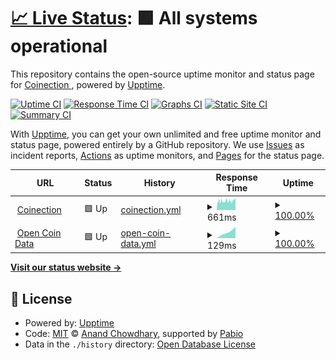 # [📈 Live Status](https://Coinection.github.io/Uptime): <!--live status--> **🟩 All systems operational**

This repository contains the open-source uptime monitor and status page for [Coinection ](https://coinection.eu), powered by [Upptime](https://github.com/upptime/upptime).

[![Uptime CI](https://github.com/Coinection/Uptime/workflows/Uptime%20CI/badge.svg)](https://github.com/Coinection/Uptime/actions?query=workflow%3A%22Uptime+CI%22)
[![Response Time CI](https://github.com/Coinection/Uptime/workflows/Response%20Time%20CI/badge.svg)](https://github.com/Coinection/Uptime/actions?query=workflow%3A%22Response+Time+CI%22)
[![Graphs CI](https://github.com/Coinection/Uptime/workflows/Graphs%20CI/badge.svg)](https://github.com/Coinection/Uptime/actions?query=workflow%3A%22Graphs+CI%22)
[![Static Site CI](https://github.com/Coinection/Uptime/workflows/Static%20Site%20CI/badge.svg)](https://github.com/Coinection/Uptime/actions?query=workflow%3A%22Static+Site+CI%22)
[![Summary CI](https://github.com/Coinection/Uptime/workflows/Summary%20CI/badge.svg)](https://github.com/Coinection/Uptime/actions?query=workflow%3A%22Summary+CI%22)

With [Upptime](https://upptime.js.org), you can get your own unlimited and free uptime monitor and status page, powered entirely by a GitHub repository. We use [Issues](https://github.com/Coinection/Uptime/issues) as incident reports, [Actions](https://github.com/Coinection/Uptime/actions) as uptime monitors, and [Pages](https://Coinection.github.io/Uptime) for the status page.

<!--start: status pages-->
<!-- This summary is generated by Upptime (https://github.com/upptime/upptime) -->
<!-- Do not edit this manually, your changes will be overwritten -->
<!-- prettier-ignore -->
| URL | Status | History | Response Time | Uptime |
| --- | ------ | ------- | ------------- | ------ |
| <img alt="" src="https://coinection.eu/logo.svg" height="13"> [Coinection](https://coinection.eu) | 🟩 Up | [coinection.yml](https://github.com/Coinection/Status/commits/HEAD/history/coinection.yml) | <details><summary><img alt="Response time graph" src="./graphs/coinection/response-time-week.png" height="20"> 661ms</summary><br><a href="https://Coinection.github.io/Status/history/coinection"><img alt="Response time 661" src="https://img.shields.io/endpoint?url=https%3A%2F%2Fraw.githubusercontent.com%2FCoinection%2FStatus%2FHEAD%2Fapi%2Fcoinection%2Fresponse-time.json"></a><br><a href="https://Coinection.github.io/Status/history/coinection"><img alt="24-hour response time 661" src="https://img.shields.io/endpoint?url=https%3A%2F%2Fraw.githubusercontent.com%2FCoinection%2FStatus%2FHEAD%2Fapi%2Fcoinection%2Fresponse-time-day.json"></a><br><a href="https://Coinection.github.io/Status/history/coinection"><img alt="7-day response time 661" src="https://img.shields.io/endpoint?url=https%3A%2F%2Fraw.githubusercontent.com%2FCoinection%2FStatus%2FHEAD%2Fapi%2Fcoinection%2Fresponse-time-week.json"></a><br><a href="https://Coinection.github.io/Status/history/coinection"><img alt="30-day response time 661" src="https://img.shields.io/endpoint?url=https%3A%2F%2Fraw.githubusercontent.com%2FCoinection%2FStatus%2FHEAD%2Fapi%2Fcoinection%2Fresponse-time-month.json"></a><br><a href="https://Coinection.github.io/Status/history/coinection"><img alt="1-year response time 661" src="https://img.shields.io/endpoint?url=https%3A%2F%2Fraw.githubusercontent.com%2FCoinection%2FStatus%2FHEAD%2Fapi%2Fcoinection%2Fresponse-time-year.json"></a></details> | <details><summary><a href="https://Coinection.github.io/Status/history/coinection">100.00%</a></summary><a href="https://Coinection.github.io/Status/history/coinection"><img alt="All-time uptime 100.00%" src="https://img.shields.io/endpoint?url=https%3A%2F%2Fraw.githubusercontent.com%2FCoinection%2FStatus%2FHEAD%2Fapi%2Fcoinection%2Fuptime.json"></a><br><a href="https://Coinection.github.io/Status/history/coinection"><img alt="24-hour uptime 100.00%" src="https://img.shields.io/endpoint?url=https%3A%2F%2Fraw.githubusercontent.com%2FCoinection%2FStatus%2FHEAD%2Fapi%2Fcoinection%2Fuptime-day.json"></a><br><a href="https://Coinection.github.io/Status/history/coinection"><img alt="7-day uptime 100.00%" src="https://img.shields.io/endpoint?url=https%3A%2F%2Fraw.githubusercontent.com%2FCoinection%2FStatus%2FHEAD%2Fapi%2Fcoinection%2Fuptime-week.json"></a><br><a href="https://Coinection.github.io/Status/history/coinection"><img alt="30-day uptime 100.00%" src="https://img.shields.io/endpoint?url=https%3A%2F%2Fraw.githubusercontent.com%2FCoinection%2FStatus%2FHEAD%2Fapi%2Fcoinection%2Fuptime-month.json"></a><br><a href="https://Coinection.github.io/Status/history/coinection"><img alt="1-year uptime 100.00%" src="https://img.shields.io/endpoint?url=https%3A%2F%2Fraw.githubusercontent.com%2FCoinection%2FStatus%2FHEAD%2Fapi%2Fcoinection%2Fuptime-year.json"></a></details>
| <img alt="" src="https://coinection.eu/logo.svg" height="13"> [Open Coin Data](https://coinection.github.io/Open-Coin-Data/) | 🟩 Up | [open-coin-data.yml](https://github.com/Coinection/Status/commits/HEAD/history/open-coin-data.yml) | <details><summary><img alt="Response time graph" src="./graphs/open-coin-data/response-time-week.png" height="20"> 129ms</summary><br><a href="https://Coinection.github.io/Status/history/open-coin-data"><img alt="Response time 129" src="https://img.shields.io/endpoint?url=https%3A%2F%2Fraw.githubusercontent.com%2FCoinection%2FStatus%2FHEAD%2Fapi%2Fopen-coin-data%2Fresponse-time.json"></a><br><a href="https://Coinection.github.io/Status/history/open-coin-data"><img alt="24-hour response time 129" src="https://img.shields.io/endpoint?url=https%3A%2F%2Fraw.githubusercontent.com%2FCoinection%2FStatus%2FHEAD%2Fapi%2Fopen-coin-data%2Fresponse-time-day.json"></a><br><a href="https://Coinection.github.io/Status/history/open-coin-data"><img alt="7-day response time 129" src="https://img.shields.io/endpoint?url=https%3A%2F%2Fraw.githubusercontent.com%2FCoinection%2FStatus%2FHEAD%2Fapi%2Fopen-coin-data%2Fresponse-time-week.json"></a><br><a href="https://Coinection.github.io/Status/history/open-coin-data"><img alt="30-day response time 129" src="https://img.shields.io/endpoint?url=https%3A%2F%2Fraw.githubusercontent.com%2FCoinection%2FStatus%2FHEAD%2Fapi%2Fopen-coin-data%2Fresponse-time-month.json"></a><br><a href="https://Coinection.github.io/Status/history/open-coin-data"><img alt="1-year response time 129" src="https://img.shields.io/endpoint?url=https%3A%2F%2Fraw.githubusercontent.com%2FCoinection%2FStatus%2FHEAD%2Fapi%2Fopen-coin-data%2Fresponse-time-year.json"></a></details> | <details><summary><a href="https://Coinection.github.io/Status/history/open-coin-data">100.00%</a></summary><a href="https://Coinection.github.io/Status/history/open-coin-data"><img alt="All-time uptime 100.00%" src="https://img.shields.io/endpoint?url=https%3A%2F%2Fraw.githubusercontent.com%2FCoinection%2FStatus%2FHEAD%2Fapi%2Fopen-coin-data%2Fuptime.json"></a><br><a href="https://Coinection.github.io/Status/history/open-coin-data"><img alt="24-hour uptime 100.00%" src="https://img.shields.io/endpoint?url=https%3A%2F%2Fraw.githubusercontent.com%2FCoinection%2FStatus%2FHEAD%2Fapi%2Fopen-coin-data%2Fuptime-day.json"></a><br><a href="https://Coinection.github.io/Status/history/open-coin-data"><img alt="7-day uptime 100.00%" src="https://img.shields.io/endpoint?url=https%3A%2F%2Fraw.githubusercontent.com%2FCoinection%2FStatus%2FHEAD%2Fapi%2Fopen-coin-data%2Fuptime-week.json"></a><br><a href="https://Coinection.github.io/Status/history/open-coin-data"><img alt="30-day uptime 100.00%" src="https://img.shields.io/endpoint?url=https%3A%2F%2Fraw.githubusercontent.com%2FCoinection%2FStatus%2FHEAD%2Fapi%2Fopen-coin-data%2Fuptime-month.json"></a><br><a href="https://Coinection.github.io/Status/history/open-coin-data"><img alt="1-year uptime 100.00%" src="https://img.shields.io/endpoint?url=https%3A%2F%2Fraw.githubusercontent.com%2FCoinection%2FStatus%2FHEAD%2Fapi%2Fopen-coin-data%2Fuptime-year.json"></a></details>

<!--end: status pages-->

[**Visit our status website →**](https://Coinection.github.io/Uptime)

## 📄 License

- Powered by: [Upptime](https://github.com/upptime/upptime)
- Code: [MIT](./LICENSE) © [Anand Chowdhary](https://anandchowdhary.com), supported by [Pabio](https://pabio.com)
- Data in the `./history` directory: [Open Database License](https://opendatacommons.org/licenses/odbl/1-0/)
